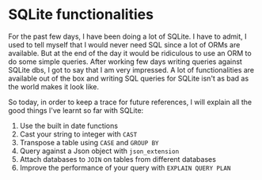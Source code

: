 # SQLite functionalities

For the past few days, I have been doing a lot of SQLite.
I have to admit, I used to tell myself that I would never need SQL since a lot of ORMs are available.
But at the end of the day it would be ridiculous to use an ORM to do some simple queries.
After working few days writing queries against SQLite dbs, I got to say that I am very impressed. A lot of functionalities are available out of the box and writing SQL queries for SQLite isn't as bad as the world makes it look like.

So today, in order to keep a trace for future references, I will explain all the good things I've learnt so far with SQLite:

1. Use the built in date functions
2. Cast your string to integer with `CAST`
3. Transpose a table using `CASE` and `GROUP BY`
4. Query against a Json object with `json_extension`
5. Attach databases to `JOIN` on tables from different databases
6. Improve the performance of your query with `EXPLAIN QUERY PLAN`
